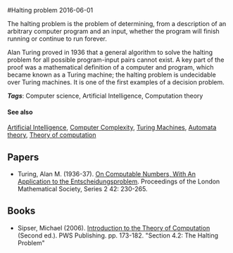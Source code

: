 
#Halting problem
2016-06-01

The halting problem is the problem of determining, from a description of an arbitrary computer program and an input, whether the program will finish running or continue to run forever.

Alan Turing proved in 1936 that a general algorithm to solve the halting problem for all possible program-input pairs cannot exist. A key part of the proof was a mathematical definition of a computer and program, which became known as a Turing machine; the halting problem is undecidable over Turing machines. It is one of the first examples of a decision problem.

***Tags***: Computer science, Artificial Intelligence, Computation theory

#### See also
[Artificial Intelligence](/artificial_intelligence), [Computer Complexity](/computer_complexity), [Turing Machines](/turing_machines), [Automata theory](/automata_theory), [Theory of computation](/theory_of_computation)
## Papers
* Turing, Alan M. (1936-37). [On Computable Numbers, With An Application to the Entscheidungsproblem](http://plms.oxfordjournals.org/content/s2-42/1/230). Proceedings of the London Mathematical Society, Series 2 42: 230-265.

## Books
* Sipser, Michael (2006). [Introduction to the Theory of Computation](https://www.goodreads.com/book/show/400716.Introduction_to_the_Theory_of_Computation) (Second ed.). PWS Publishing. pp. 173-182. "Section 4.2: The Halting Problem"


